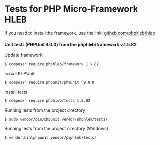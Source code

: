 Tests for PHP Micro-Framework HLEB
=====================

 If you need to install the framework, use the link: [github.com/phphleb/hleb](https://github.com/phphleb/hleb) 
 
 
 #### Unit tests (PHPUnit 9.0.0) from the phphleb/framework v.1.5.82

Update framework

```bash
$ composer require phphleb/framework 1.5.82
```

Install PHPUnit

```bash
$ composer require phpunit/phpunit ^9.0.0
```

Install tests

```bash
$ composer require phphleb/tests 1.5.82
```

Running tests from the project directory

```bash
$ sudo vendor/bin/phpunit vendor/phphleb/tests/
```

Running tests from the project directory (Windows)

```bash
$ vendor\bin\phpunit vendor/phphleb/tests/
```
